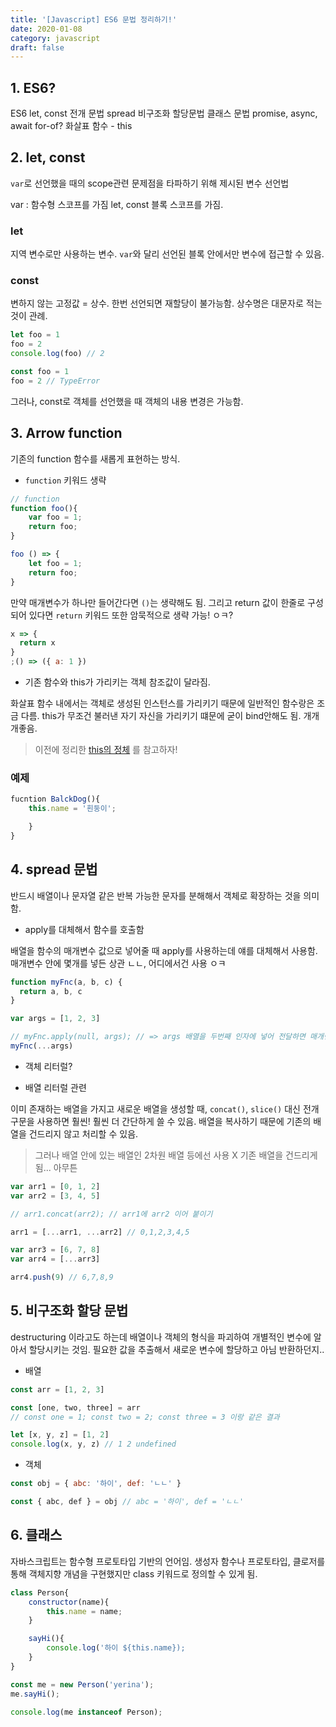```yaml
---
title: '[Javascript] ES6 문법 정리하기!'
date: 2020-01-08
category: javascript
draft: false
---
```


## 1. ES6?

ES6
let, const
전개 문법 spread
비구조화 할당문법
클래스 문법
promise, async, await
for-of?
화살표 함수 - this

## 2. let, const

`var`로 선언했을 때의 scope관련 문제점을 타파하기 위해 제시된 변수 선언법

var : 함수형 스코프를 가짐
let, const 블록 스코프를 가짐.

### let

지역 변수로만 사용하는 변수. `var`와 달리 선언된 블록 안에서만 변수에 접근할 수 있음.

### const

변하지 않는 고정값 = 상수. 한번 선언되면 재할당이 불가능함. 상수명은 대문자로 적는 것이 관례.

```js
let foo = 1
foo = 2
console.log(foo) // 2

const foo = 1
foo = 2 // TypeError
```

그러나, const로 객체를 선언했을 때 객체의 내용 변경은 가능함.

## 3. Arrow function

기존의 function 함수를 새롭게 표현하는 방식.

- `function` 키워드 생략

```js
// function
function foo(){
    var foo = 1;
    return foo;
}

foo () => {
    let foo = 1;
    return foo;
}
```

만약 매개변수가 하나만 들어간다면 `()`는 생략해도 됨. 그리고 return 값이 한줄로 구성되어 있다면 `return` 키워드 또한 암묵적으로 생략 가능! ㅇㅋ?

```js
x => {
  return x
}
;() => ({ a: 1 })
```

- 기존 함수와 this가 가리키는 객체 참조값이 달라짐.

화살표 함수 내에서는 객체로 생성된 인스턴스를 가리키기 때문에 일반적인 함수랑은 조금 다름. this가 무조건 불러낸 자기 자신을 가리키기 떄문에 굳이 bind안해도 됨. 개개개좋음.

> 이전에 정리한 [this의 정체]() 를 참고하자!

### 예제

```js
fucntion BalckDog(){
    this.name = '흰둥이';

    }
}
```

## 4. spread 문법

반드시 배열이나 문자열 같은 반복 가능한 문자를 분해해서 객체로 확장하는 것을 의미함.

- apply를 대체해서 함수를 호출함

배열을 함수의 매개변수 값으로 넣어줄 때 apply를 사용하는데 얘를 대체해서 사용함. 매개변수 안에 몇개를 넣든 상관 ㄴㄴ, 어디에서건 사용 ㅇㅋ

```js
function myFnc(a, b, c) {
  return a, b, c
}

var args = [1, 2, 3]

// myFnc.apply(null, args); // => args 배열을 두번째 인자에 넣어 전달하면 매개변수에 알아서 쏙쏙 대입
myFnc(...args)
```

- 객체 리터럴?

- 배열 리터럴 관련

이미 존재하는 배열을 가지고 새로운 배열을 생성할 때, `concat()`, `slice()` 대신 전개 구문을 사용하면 훨씬! 훨씬 더 간단하게 쓸 수 있음. 배열을 복사하기 때문에 기존의 배열을 건드리지 않고 처리할 수 있음.

> 그러나 배열 안에 있는 배열인 2차원 배열 등에선 사용 X 기존 배열을 건드리게 됨... 아무튼

```js
var arr1 = [0, 1, 2]
var arr2 = [3, 4, 5]

// arr1.concat(arr2); // arr1에 arr2 이어 붙이기

arr1 = [...arr1, ...arr2] // 0,1,2,3,4,5

var arr3 = [6, 7, 8]
var arr4 = [...arr3]

arr4.push(9) // 6,7,8,9
```

## 5. 비구조화 할당 문법

destructuring 이라고도 하는데 배열이나 객체의 형식을 파괴하여 개별적인 변수에 알아서 할당시키는 것임. 필요한 값을 추출해서 새로운 변수에 할당하고 아님 반환하던지..

- 배열

```js
const arr = [1, 2, 3]

const [one, two, three] = arr
// const one = 1; const two = 2; const three = 3 이랑 같은 결과

let [x, y, z] = [1, 2]
console.log(x, y, z) // 1 2 undefined
```

- 객체

```js
const obj = { abc: '하이', def: 'ㄴㄴ' }

const { abc, def } = obj // abc = '하이', def = 'ㄴㄴ'
```

## 6. 클래스

자바스크립트는 함수형 프로토타입 기반의 언어임. 생성자 함수나 프로토타입, 클로저를 통해 객체지향 개념을 구현했지만 class 키워드로 정의할 수 있게 됨.

```js
class Person{
    constructor(name){
        this.name = name;
    }

    sayHi(){
        console.log('하이 ${this.name});
    }
}

const me = new Person('yerina');
me.sayHi();

console.log(me instanceof Person);
```
